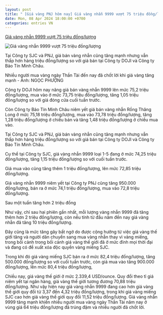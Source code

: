 ```yaml
---
layout: post
title: " [Giá vàng PNJ hôm nay] Giá vàng nhẫn 9999 vượt 75 triệu đồng/lượng"
date: Mon, 08 Apr 2024 18:00:00 +0700
categories: entries VN
---
```

[Giá vàng nhẫn 9999 vượt 75 triệu đồng/lượng](https://tuoitre.vn/gia-vang-nhan-9999-vuot-75-trieu-dong-luong-2024040816021269.htm)

![Giá vàng nhẫn 9999 vượt 75 triệu đồng/lượng](https://cdn1.tuoitre.vn/zoom/600_315/471584752817336320/2024/4/8/np-vang-kimphat-23-17125666911342086452721-49-0-1096-2000-crop-1712566711689123967882.jpg)

Tại Công ty SJC và PNJ, giá bán vàng nhẫn cũng tăng mạnh nhưng vẫn thấp hơn hàng triệu đồng/lượng so với giá bán tại Công ty DOJI và Công ty Bảo Tín Minh Châu.

Nhiều người mua vàng ngày Thần Tài đến nay đã chốt lời khi giá vàng tăng mạnh - Ảnh: NGỌC PHƯỢNG

Công ty DOJI hôm nay nâng giá bán vàng nhẫn 9999 lên mức 75,2 triệu đồng/lượng, mua vào ở mức 73,75 triệu đồng/lượng, tăng 1,05 triệu đồng/lượng so với giá đóng cửa cuối tuần trước.

Còn Công ty Bảo Tín Minh Châu niêm yết giá bán vàng nhẫn Rồng Thăng Long ở mức 75,18 triệu đồng/lượng, mua vào 73,78 triệu đồng/lượng, tăng 1,28 triệu đồng/lượng ở chiều bán và tăng 1,48 triệu đồng/lượng ở chiều mua vào.

Tại Công ty SJC và PNJ, giá bán vàng nhẫn cũng tăng mạnh nhưng vẫn thấp hơn hàng triệu đồng/lượng so với giá bán tại Công ty DOJI và Công ty Bảo Tín Minh Châu.

Cụ thể tại Công ty SJC, giá vàng nhẫn 9999 loại 1-5 đang ở mức 74,25 triệu đồng/lượng, tăng 1,15 triệu đồng/lượng so với cuối tuần trước.

Giá mua vào cũng tăng thêm 1 triệu đồng/lượng, lên mức 72,85 triệu đồng/lượng.

Giá vàng nhẫn 9999 niêm yết tại Công ty PNJ cũng tăng 950.000 đồng/lượng, bán ra ở mức 74,1 triệu đồng/lượng, mua vào 72,8 triệu đồng/lượng.

Sau một tuần tăng hơn 2 triệu đồng

Như vậy, chỉ sau hai phiên gần nhất, mỗi lượng vàng nhẫn 9999 đã tăng thêm hơn 2 triệu đồng/lượng, còn nếu tính từ đầu năm đến nay giá vàng nhẫn đã tăng 10 triệu đồng/lượng.

Đây cũng là mức tăng gây bất ngờ do được cộng hưởng từ việc giá vàng thế giới tăng và người dân chuyển sang mua vàng nhẫn thay vì vàng miếng, trong bối cảnh trong bối cảnh giá vàng thế giới đã ở mức đỉnh mọi thời đại và đang có đề xuất xóa độc quyền vàng miếng SJC.

Trong khi đó giá vàng miếng SJC bán ra ở mức 82,4 triệu đồng/lượng, tăng 500.000 đồng/lượng so với cuối tuần trước, còn giá mua vào tăng 900.000 đồng/lượng, lên mức 80,4 triệu đồng/lượng,

Chiều nay, giá vàng thế giới ở mức 2.339,4 USD/ounce. Quy đổi theo tỉ giá niêm yết tại ngân hàng, giá vàng thế giới tương đương 70,88 triệu đồng/lượng. Như vậy hiện nay giá vàng nhẫn 9999 đang cao hơn giá vàng thế giới quy đổi từ 3,37 đến 4,32 triệu đồng/lượng, trong khi giá vàng miếng SJC cao hơn giá vàng thế giới quy đổi 11,52 triệu đồng/lượng. Giá vàng nhẫn 9999 tăng mạnh khiến nhiều người mua vàng ngày Thần Tài năm nay ở vùng giá 64 triệu đồng/lượng đã trúng đậm và nhiều người đã chốt lời.


